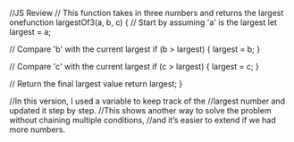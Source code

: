 //JS Review 
// This function takes in three numbers and returns the largest onefunction largestOf3(a, b, c) {
  // Start by assuming 'a' is the largest
  let largest = a;

  // Compare 'b' with the current largest
  if (b > largest) {
    largest = b;
  }

  // Compare 'c' with the current largest
  if (c > largest) {
    largest = c;
  }

  // Return the final largest value
  return largest;
}

//In this version, I used a variable to keep track of the
//largest number and updated it step by step.
//This shows another way to solve the problem without chaining multiple conditions,
//and it’s easier to extend if we had more numbers.
